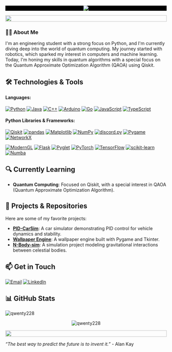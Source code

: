 <!-- Full-width black background with centered GIF -->
<p align="center" style="background-color:black;">
    <img src="https://github.com/user-attachments/assets/783484c2-635e-4bf2-9e67-55814118b613">
</p>
<!-- section line-->
<img src="https://i.imgur.com/dBaSKWF.gif" height="20" width="100%">

### 🧑‍💻 About Me
I'm an engineering student with a strong focus on Python, and I'm currently diving deep into the world of quantum computing. My journey started with robotics, which sparked my interest in computers and machine learning. Today, I'm honing my skills in quantum algorithms with a special focus on the Quantum Approximate Optimization Algorithm (QAOA) using Qiskit.

## 🛠️ Technologies & Tools
#### **Languages:**
[![Python](https://img.shields.io/badge/Python-3776AB?style=flat-square&logo=python&logoColor=white)](https://www.python.org/)
[![Java](https://img.shields.io/badge/Java-%23ED8B00.svg?style=flat-square&logo=openjdk&logoColor=white)](https://www.java.com/)
[![C++](https://img.shields.io/badge/C%2B%2B-00599C?style=flat-square&logo=c%2B%2B&logoColor=white)](https://isocpp.org/)
[![Arduino](https://img.shields.io/badge/Arduino-00979D?style=flat-square&logo=arduino&logoColor=white)](https://www.arduino.cc/)
[![Go](https://img.shields.io/badge/Go-00ADD8?style=flat-square&logo=go&logoColor=white)](https://golang.org/)
[![JavaScript](https://img.shields.io/badge/JavaScript-F7DF1E?style=flat-square&logo=javascript&logoColor=black)](https://developer.mozilla.org/en-US/docs/Web/JavaScript)
[![TypeScript](https://img.shields.io/badge/TypeScript-3178C6?style=flat-square&logo=typescript&logoColor=white)](https://www.typescriptlang.org/)

#### **Python Libraries & Frameworks:**
[![Qiskit](https://img.shields.io/badge/Qiskit-5A2E81?style=flat-square&logo=qiskit&logoColor=white)](https://qiskit.org/)
[![pandas](https://img.shields.io/badge/pandas-150458?style=flat-square&logo=pandas&logoColor=white)](https://pandas.pydata.org/)
[![Matplotlib](https://img.shields.io/badge/Matplotlib-003C71?style=flat-square&logo=matplotlib&logoColor=white)](https://matplotlib.org/) 
[![NumPy](https://img.shields.io/badge/NumPy-013243?style=flat-square&logo=numpy&logoColor=white)](https://numpy.org/)
[![discord.py](https://img.shields.io/badge/discord.py-7289DA?style=flat-square&logo=discord&logoColor=white)](https://discordpy.readthedocs.io/)
[![Pygame](https://img.shields.io/badge/Pygame-6ff031?style=flat-square&logo=pygame&logoColor=white)](https://www.pygame.org/)
[![NetworkX](https://img.shields.io/badge/NetworkX-008000?style=flat-square&logo=networkx&logoColor=white)](https://networkx.github.io/)

[![ModernGL](https://img.shields.io/badge/ModernGL-000000?style=flat-square&logo=modern-gl&logoColor=white)](https://moderngl.com/) 
[![Flask](https://img.shields.io/badge/Flask-000000?style=flat-square&logo=flask&logoColor=white)](https://flask.palletsprojects.com/)
[![Pyglet](https://img.shields.io/badge/Pyglet-ff6666?style=flat-square&logo=pyglet&logoColor=white)](https://pyglet.org/)
[![PyTorch](https://img.shields.io/badge/PyTorch-EE4C2C?style=flat-square&logo=pytorch&logoColor=white)](https://pytorch.org/)
[![TensorFlow](https://img.shields.io/badge/TensorFlow-FF6F00?style=flat-square&logo=tensorflow&logoColor=white)](https://www.tensorflow.org/)
[![scikit-learn](https://img.shields.io/badge/scikit--learn-F7931E?style=flat-square&logo=scikit-learn&logoColor=white)](https://scikit-learn.org/)
[![Numba](https://img.shields.io/badge/Numba-009639?style=flat-square&logo=numba&logoColor=white)](http://numba.pydata.org/)  


## 🔍 Currently Learning
- **Quantum Computing**: Focused on Qiskit, with a special interest in QAOA (Quantum Approximate Optimization Algorithm).

## 🌱 Projects & Repositories
Here are some of my favorite projects:

- **[PID-CarSim](https://github.com/Qwenty228/pid-car-simulator)**: A car simulator demonstrating PID control for vehicle dynamics and stability.
- **[Wallpaper Engine](https://github.com/Qwenty228/Wall-Paper)**: A wallpaper engine built with Pygame and Tkinter.
- **[N-Body-sim](https://github.com/Qwenty228/N-Body-Simulation)**: A simulation project modeling gravitational interactions between celestial bodies.

## 📫 Get in Touch
[![Email](https://img.shields.io/badge/Email-c54133?style=flat-square&logo=gmail&logoColor=white)](mailto:nathan.kittichai@gmail.com)
[![LinkedIn](https://img.shields.io/badge/LinkedIn-0077B5?style=flat-square&logo=linkedin&logoColor=white)](https://www.linkedin.com/in/nathan-kittichaikoonkij/)


## 📊 GitHub Stats
<p>
<!-- <img src="https://github-readme-stats.vercel.app/api?username=Qwenty228&show_icons=true&theme=radical" /> -->
<img src="https://github-readme-stats-two-rosy-29.vercel.app/api/top-langs/?username=Qwenty228&layout=donut&show_icons=true&theme=blue-green&count_private=true&include_all_commits=true" alt="qwenty228" />
</p>
<p align="center">
    <img align="center" src="https://github-readme-streak-stats.herokuapp.com/?user=qwenty228&theme=dark" alt="qwenty228" />
</p>

<!-- section line-->
<img src="https://i.imgur.com/dBaSKWF.gif" height="20" width="100%">

*“The best way to predict the future is to invent it.”* - Alan Kay
